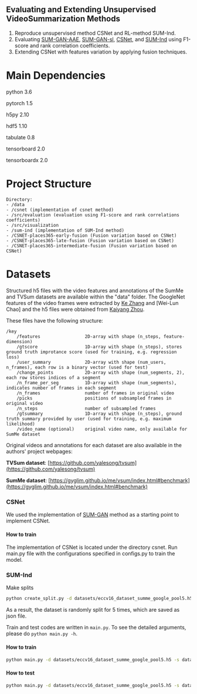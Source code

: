 ## Evaluating and Extending Unsupervised VideoSummarization Methods

1. Reproduce unsupervised method CSNet and RL-method SUM-Ind.
2. Evaluating [SUM-GAN-AAE](https://core.ac.uk/download/pdf/286400027.pdf), [SUM-GAN-sl](http://doi.acm.org/10.1145/3347449.3357482), [CSNet](https://ojs.aaai.org//index.php/AAAI/article/view/4872), and [SUM-Ind](http://www.openaccess.hacettepe.edu.tr:8080/xmlui/handle/11655/11953) using F1-score and rank correlation coefficients.
2. Extending CSNet with features variation by applying fusion techniques.


# Main Dependencies
python 3.6

pytorch 1.5

h5py 2.10

hdf5 1.10

tabulate 0.8

tensorboard 2.0

tensorboardx 2.0

# Project Structure
```
Directory: 
- /data
- /csnet (implementation of csnet method)
- /src/evaluation (evaluation using F1-score and rank correlations coefficients)
- /src/visualization 
- /sum-ind (implementation of SUM-Ind method)
- /CSNET-places365-early-fusion (Fusion variation based on CSNet)
- /CSNET-places365-late-fusion (Fusion variation based on CSNet)
- /CSNET-places365-intermediate-fusion (Fusion variation based on CSNet)

```
# Datasets
Structured h5 files with the video features and annotations of the SumMe and TVSum datasets are available within the "data" folder. The GoogleNet features of the video frames were extracted by [Ke Zhang](https://github.com/kezhang-cs) and [Wei-Lun Chao] and the h5 files were obtained from [Kaiyang Zhou](https://github.com/KaiyangZhou/pytorch-vsumm-reinforce). 

These files have the following structure:
```
/key
    /features                 2D-array with shape (n_steps, feature-dimension)
    /gtscore                  1D-array with shape (n_steps), stores ground truth improtance score (used for training, e.g. regression loss)
    /user_summary             2D-array with shape (num_users, n_frames), each row is a binary vector (used for test)
    /change_points            2D-array with shape (num_segments, 2), each row stores indices of a segment
    /n_frame_per_seg          1D-array with shape (num_segments), indicates number of frames in each segment
    /n_frames                 number of frames in original video
    /picks                    positions of subsampled frames in original video
    /n_steps                  number of subsampled frames
    /gtsummary                1D-array with shape (n_steps), ground truth summary provided by user (used for training, e.g. maximum likelihood)
    /video_name (optional)    original video name, only available for SumMe dataset
```
Original videos and annotations for each dataset are also available in the authors' project webpages:

**TVSum dataset**: [https://github.com/yalesong/tvsum](https://github.com/yalesong/tvsum) 


**SumMe dataset**: [https://gyglim.github.io/me/vsum/index.html#benchmark](https://gyglim.github.io/me/vsum/index.html#benchmark)



### CSNet
We used the implementation of [SUM-GAN](https://github.com/j-min/Adversarial_Video_Summary) method as a starting point to implement CSNet.

#### How to train
The implementation of CSNet is located under the directory csnet. Run main.py file with the configurations specified in configs.py to train the model.



### SUM-Ind
Make splits
```bash
python create_split.py -d datasets/eccv16_dataset_summe_google_pool5.h5 --save-dir datasets --save-name summe_splits  --num-splits 5
```
As a result, the dataset is randomly split for 5 times, which are saved as json file.

Train and test codes are written in `main.py`. To see the detailed arguments, please do `python main.py -h`.

#### How to train
```bash
python main.py -d datasets/eccv16_dataset_summe_google_pool5.h5 -s datasets/summe_splits.json -m summe --gpu 0 --save-dir log/summe-split0 --split-id 0 --verbose
```

#### How to test
```bash
python main.py -d datasets/eccv16_dataset_summe_google_pool5.h5 -s datasets/summe_splits.json -m summe --gpu 0 --save-dir log/summe-split0 --split-id 0 --evaluate --resume path_to_your_model.pth.tar --verbose --save-results
```

